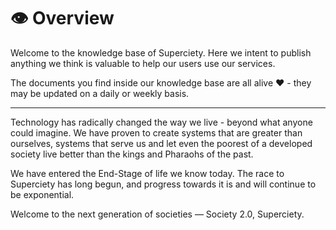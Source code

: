# 👁 Overview

Welcome to the knowledge base of Superciety. Here we intent to publish anything we think is valuable to help our users use our services.

The documents you find inside our knowledge base are all alive ❤️ - they may be updated on a daily or weekly basis.

---

Technology has radically changed the way we live - beyond what anyone could imagine. We have proven to create systems that are greater than ourselves, systems that serve us and let even the poorest of a developed society live better than the kings and Pharaohs of the past.

We have entered the End-Stage of life we know today. The race to Superciety has long begun, and progress towards it is and will continue to be exponential.

Welcome to the next generation of societies — Society 2.0, Superciety.

